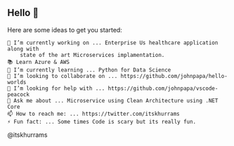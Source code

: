 ## Hello 👋

Here are some ideas to get you started:

    🔭 I’m currently working on ... Enterprise Us healthcare application along with 
        state of the art Microservices implamentation.
    📚 Learn Azure & AWS
    🌱 I’m currently learning ... Python for Data Science
    👯 I’m looking to collaborate on ... https://github.com/johnpapa/hello-worlds
    🤔 I’m looking for help with ... https://github.com/johnpapa/vscode-peacock
    💬 Ask me about ... Microservice using Clean Architecture using .NET Core
    📫 How to reach me: ... https://twitter.com/itskhurrams
    ⚡ Fun fact: ... Some times Code is scary but its really fun.

@itskhurrams
